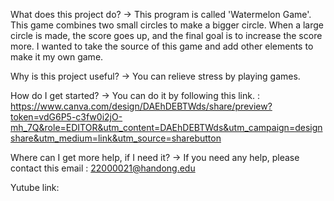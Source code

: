  What does this project do? -> 
 This program is called 'Watermelon Game'. This game combines two small circles to make a bigger circle. When a large circle is made, the score goes up, and the final goal is to increase the score more. I wanted to take the source of this game and add other elements to make it my own game.

Why is this project useful? -> 
You can relieve stress by playing games.

How do I get started? -> 
You can do it by following this link. : https://www.canva.com/design/DAEhDEBTWds/share/preview?token=vdG6P5-c3fw0i2jO-mh_7Q&role=EDITOR&utm_content=DAEhDEBTWds&utm_campaign=designshare&utm_medium=link&utm_source=sharebutton

Where can I get more help, if I need it? -> 
If you need any help, please contact this email : 22000021@handong.edu

Yutube link: 
